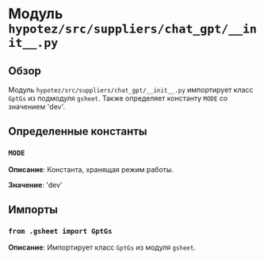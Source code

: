 # Модуль `hypotez/src/suppliers/chat_gpt/__init__.py`

## Обзор

Модуль `hypotez/src/suppliers/chat_gpt/__init__.py` импортирует класс `GptGs` из подмодуля `gsheet`.  Также определяет константу `MODE` со значением 'dev'.

## Определенные константы

### `MODE`

**Описание**: Константа, хранящая режим работы.

**Значение**: 'dev'


## Импорты

### `from .gsheet import GptGs`

**Описание**: Импортирует класс `GptGs` из модуля `gsheet`.
